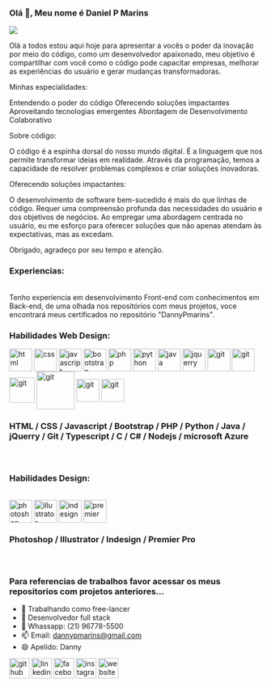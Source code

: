 ### Olá 👋, Meu nome é Daniel P Marins
![](https://media-exp1.licdn.com/dms/image/C4E16AQFTKkZvcKkZyQ/profile-displaybackgroundimage-shrink_200_800/0/1643500299861?e=1648684800&v=beta&t=KjmKxbbUomSOsqvYehyzyFyOvySuNmIACnBsHw5uAvE)

Olá a todos estou aqui hoje para apresentar a vocês o poder da inovação por meio do código, como um desenvolvedor apaixonado, meu objetivo é compartilhar com você como o código pode capacitar empresas, melhorar as experiências do usuário e gerar mudanças transformadoras.

Minhas especialidades:

Entendendo o poder do código
Oferecendo soluções impactantes
Aproveitando tecnologias emergentes
Abordagem de Desenvolvimento Colaborativo

Sobre código:

O código é a espinha dorsal do nosso mundo digital.
É a linguagem que nos permite transformar ideias em realidade.
Através da programação, temos a capacidade de resolver problemas complexos e criar soluções inovadoras.

Oferecendo soluções impactantes:

O desenvolvimento de software bem-sucedido é mais do que linhas de código.
Requer uma compreensão profunda das necessidades do usuário e dos objetivos de negócios. Ao empregar uma abordagem centrada no usuário, eu me esforço para oferecer soluções que não apenas atendam às expectativas, mas as excedam.

Obrigado, agradeço por seu tempo e atenção.

<h3>Experiencias:</h3><br>
Tenho experiencia em desenvolvimento Front-end com conhecimentos em Back-end, de uma olhada nos repositórios com meus projetos, voce encontrará meus certificados no repositório "DannyPmarins".
<br>

<h3>Habilidades Web Design:</h3>

  <div>
  <img align="center" alt="html" width="45" heith="35" src="https://cdn.jsdelivr.net/gh/devicons/devicon/icons/html5/html5-original-wordmark.svg" >
  <img align="center" alt="css" width="45" heith="35" src="https://cdn.jsdelivr.net/gh/devicons/devicon/icons/css3/css3-original-wordmark.svg" >
  <img align="center" alt="javascript" width="45" heith="35" src="https://cdn.jsdelivr.net/gh/devicons/devicon/icons/javascript/javascript-original.svg" >
  <img align="center" alt="bootstrap" width="45" heith="35" src="https://cdn.jsdelivr.net/gh/devicons/devicon/icons/bootstrap/bootstrap-original.svg" >
  <img align="center" alt="php" width="45" heith="35" src="https://cdn.jsdelivr.net/gh/devicons/devicon/icons/php/php-plain.svg" >
  <img align="center" alt="python" width="45" heith="35" src="https://cdn.jsdelivr.net/gh/devicons/devicon/icons/python/python-original.svg" >
  <img align="center" alt="java" width="45" heith="35" src="https://cdn.jsdelivr.net/gh/devicons/devicon/icons/java/java-original-wordmark.svg">
  <img align="center" alt="jquerry" width="45" heith="35" src="https://cdn.jsdelivr.net/gh/devicons/devicon/icons/jquery/jquery-original-wordmark.svg" >
  <img align="center" alt="git" width="45" heith="35" src="https://cdn.jsdelivr.net/gh/devicons/devicon/icons/git/git-original.svg" >
  <img align="center" alt="git" width="45" heith="35" src="https://cdn.jsdelivr.net/gh/devicons/devicon/icons/typescript/typescript-original.svg" >
  <img align="center" alt="git" width="50" heith="40" src="https://img.icons8.com/?size=512&id=40670&format=png" >
  <img align="center" alt="git" width="75" heith="65" src="https://upload.wikimedia.org/wikipedia/commons/4/4f/Csharp_Logo.png">
  <img align="center" alt="git" width="45" heith="35" src="https://img.icons8.com/color/48/nodejs.png">
  <img align="center" alt="git" width="45" heith="35" src="https://www.pngegg.com/pt/png-venum">
  
  <h3>HTML / CSS / Javascript / Bootstrap / PHP / Python / Java / jQuerry / Git / Typescript / C / C# / Nodejs / microsoft Azure<h3>
  </div>
  <br>
  <h3>Habilidades Design:</h3>
  <br>
  
  <div>
  <img align="center" alt="photoshop" width="45" heith="35" src="https://cdn-icons-png.flaticon.com/512/5968/5968520.png" >
  <img align="center" alt="illustrator" width="45" heith="35" src="https://cdn-icons-png.flaticon.com/512/5968/5968472.png" >
  <img align="center" alt="indesign" width="45" heith="35" src="https://upload.wikimedia.org/wikipedia/commons/thumb/4/48/Adobe_InDesign_CC_icon.svg/512px-Adobe_InDesign_CC_icon.svg.png" >
  <img align="center" alt="premier" width="45" heith="35" src="https://cdn-icons-png.flaticon.com/512/5968/5968525.png" >
    <h3>Photoshop / Illustrator / Indesign / Premier Pro <h3>
</div>
<br>

### Para referencias de trabalhos favor acessar os meus repositorios com projetos anteriores... ### 

- 🔭 Trabalhando como free-lancer 
- 🌱 Desenvolvedor full stack 
- 💬 Whassapp: (21) 96778-5500
- 📫 Email: dannypmarins@gmail.com 
- 😄 Apelido: Danny 



[<img src='https://cdn.jsdelivr.net/npm/simple-icons@3.0.1/icons/github.svg' alt='github' height='40'>](https://ghttps://github.com/DannyPMarins)  [<img src='https://cdn.jsdelivr.net/npm/simple-icons@3.0.1/icons/linkedin.svg' alt='linkedin' height='40'>](https://www.linkedin.com/in/daniel-marins-890ba11ba/)  [<img src='https://cdn.jsdelivr.net/npm/simple-icons@3.0.1/icons/facebook.svg' alt='facebook' height='40'>](https://www.facebook.com/DannyMarins)  [<img src='https://cdn.jsdelivr.net/npm/simple-icons@3.0.1/icons/instagram.svg' alt='instagram' height='40'>](https://www.instagram.com/@dannypmarins/)  [<img src='https://cdn.jsdelivr.net/npm/simple-icons@3.0.1/icons/icloud.svg' alt='website' height='40'>](dannydesigner.net)  


